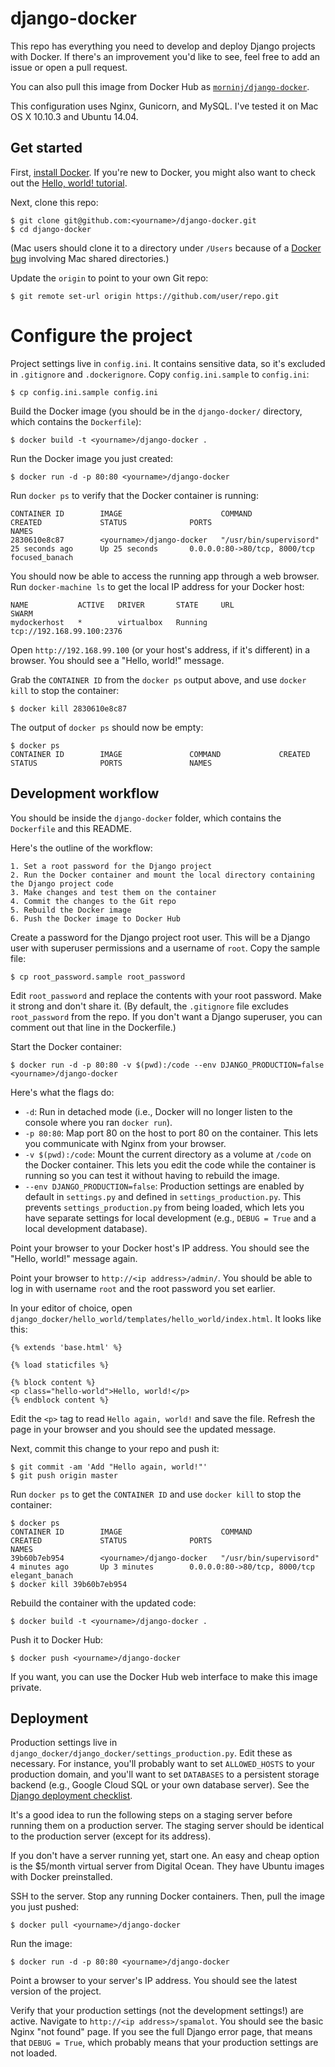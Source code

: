 # django-docker

This repo has everything you need to develop and deploy Django projects with Docker. If there's an improvement you'd like to see, feel free to add an issue or open a pull request.

You can also pull this image from Docker Hub as [`morninj/django-docker`](https://hub.docker.com/r/morninj/django-docker/).

This configuration uses Nginx, Gunicorn, and MySQL. I've tested it on Mac OS X 10.10.3 and Ubuntu 14.04.

## Get started

First, [install Docker](https://docs.docker.com/installation/). If you're new to Docker, you might also want to check out the [Hello, world! tutorial](https://docs.docker.com/userguide/dockerizing/).

Next, clone this repo:

    $ git clone git@github.com:<yourname>/django-docker.git
    $ cd django-docker

(Mac users should clone it to a directory under `/Users` because of a [Docker bug](https://blog.docker.com/2014/10/docker-1-3-signed-images-process-injection-security-options-mac-shared-directories/) involving Mac shared directories.)

Update the `origin` to point to your own Git repo:

    $ git remote set-url origin https://github.com/user/repo.git

# Configure the project

Project settings live in `config.ini`. It contains sensitive data, so it's excluded in `.gitignore` and `.dockerignore`. Copy `config.ini.sample` to `config.ini`:

    $ cp config.ini.sample config.ini

<!--
# TODO set params, including root password, in config.ini
# TODO add config.ini.sample; and add mv instructions
# TODO update entire doc with fab/config instructions
-->

Build the Docker image (you should be in the `django-docker/` directory, which contains the `Dockerfile`):

    $ docker build -t <yourname>/django-docker .

Run the Docker image you just created:

    $ docker run -d -p 80:80 <yourname>/django-docker

Run `docker ps` to verify that the Docker container is running:

    CONTAINER ID        IMAGE                      COMMAND                  CREATED             STATUS              PORTS                          NAMES
    2830610e8c87        <yourname>/django-docker   "/usr/bin/supervisord"   25 seconds ago      Up 25 seconds       0.0.0.0:80->80/tcp, 8000/tcp   focused_banach

You should now be able to access the running app through a web browser. Run `docker-machine ls` to get the local IP address for your Docker host:

    NAME           ACTIVE   DRIVER       STATE     URL                         SWARM
    mydockerhost   *        virtualbox   Running   tcp://192.168.99.100:2376

Open `http://192.168.99.100` (or your host's address, if it's different) in a browser. You should see a "Hello, world!" message.

Grab the `CONTAINER ID` from the `docker ps` output above, and use `docker kill` to stop the container:

    $ docker kill 2830610e8c87

The output of `docker ps` should now be empty:

    $ docker ps
    CONTAINER ID        IMAGE               COMMAND             CREATED             STATUS              PORTS               NAMES

## Development workflow

You should be inside the `django-docker` folder, which contains the `Dockerfile` and this README.

Here's the outline of the workflow:

    1. Set a root password for the Django project
    2. Run the Docker container and mount the local directory containing the Django project code
    3. Make changes and test them on the container
    4. Commit the changes to the Git repo
    5. Rebuild the Docker image
    6. Push the Docker image to Docker Hub

Create a password for the Django project root user. This will be a Django user with superuser permissions and a username of `root`. Copy the sample file:

    $ cp root_password.sample root_password

Edit `root_password` and replace the contents with your root password. Make it strong and don't share it. (By default, the `.gitignore` file excludes `root_password` from the repo. If you don't want a Django superuser, you can comment out that line in the Dockerfile.)

Start the Docker container:

    $ docker run -d -p 80:80 -v $(pwd):/code --env DJANGO_PRODUCTION=false <yourname>/django-docker

Here's what the flags do:

* `-d`: Run in detached mode (i.e., Docker will no longer listen to the console where you ran `docker run`).
* `-p 80:80`: Map port 80 on the host to port 80 on the container. This lets you communicate with Nginx from your browser.
* `-v $(pwd):/code`: Mount the current directory as a volume at `/code` on the Docker container. This lets you edit the code while the container is running so you can test it without having to rebuild the image.
* `--env DJANGO_PRODUCTION=false`: Production settings are enabled by default in `settings.py` and defined in `settings_production.py`. This prevents `settings_production.py` from being loaded, which lets you have separate settings for local development (e.g., `DEBUG = True` and a local development database).

Point your browser to your Docker host's IP address. You should see the "Hello, world!" message again.

Point your browser to `http://<ip address>/admin/`. You should be able to log in with username `root` and the root password you set earlier.

In your editor of choice, open `django_docker/hello_world/templates/hello_world/index.html`. It looks like this:

    {% extends 'base.html' %}

    {% load staticfiles %}

    {% block content %}
    <p class="hello-world">Hello, world!</p>
    {% endblock content %} 

Edit the `<p>` tag to read `Hello again, world!` and save the file. Refresh the page in your browser and you should see the updated message.

Next, commit this change to your repo and push it:

    $ git commit -am 'Add "Hello again, world!"'
    $ git push origin master

Run `docker ps` to get the `CONTAINER ID` and use `docker kill` to stop the container:

    $ docker ps
    CONTAINER ID        IMAGE                      COMMAND                  CREATED             STATUS              PORTS                          NAMES
    39b60b7eb954        <yourname>/django-docker   "/usr/bin/supervisord"   4 minutes ago       Up 3 minutes        0.0.0.0:80->80/tcp, 8000/tcp   elegant_banach
    $ docker kill 39b60b7eb954

Rebuild the container with the updated code:

    $ docker build -t <yourname>/django-docker .

Push it to Docker Hub:

    $ docker push <yourname>/django-docker

If you want, you can use the Docker Hub web interface to make this image private.

## Deployment

Production settings live in `django_docker/django_docker/settings_production.py`. Edit these as necessary. For instance, you'll probably want to set `ALLOWED_HOSTS` to your production domain, and you'll want to set `DATABASES` to a persistent storage backend (e.g., Google Cloud SQL or your own database server). See the [Django deployment checklist](https://docs.djangoproject.com/en/1.8/howto/deployment/checklist/).

It's a good idea to run the following steps on a staging server before running them on a production server. The staging server should be identical to the production server (except for its address).

If you don't have a server running yet, start one. An easy and cheap option is the $5/month virtual server from Digital Ocean. They have Ubuntu images with Docker preinstalled.

SSH to the server. Stop any running Docker containers. Then, pull the image you just pushed:

    $ docker pull <yourname>/django-docker

Run the image:

    $ docker run -d -p 80:80 <yourname>/django-docker

Point a browser to your server's IP address. You should see the latest version of the project.

Verify that your production settings (not the development settings!) are active. Navigate to `http://<ip address>/spamalot`. You should see the basic Nginx "not found" page. If you see the full Django error page, that means that `DEBUG = True`, which probably means that your production settings are not loaded.
